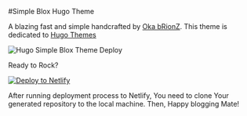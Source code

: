 #Simple Blox Hugo Theme

A blazing fast and simple handcrafted by [Oka bRionZ](https://www.okabrionz.com).
This theme is dedicated to [Hugo Themes](https://themes.gohugo.io/)

![Hugo Simple Blox Theme Deploy](https://raw.githubusercontent.com/okabrionz/simplebloxDeploy/master/themes/images/screenshot.jpg)

Ready to Rock?

[![Deploy to Netlify](https://www.netlify.com/img/deploy/button.svg)](https://app.netlify.com/start/deploy?repository=https://github.com/okabrionz/simplebloxDeploy)

After running deployment process to Netlify, You need to clone Your generated repository to the local machine.
Then, Happy blogging Mate!